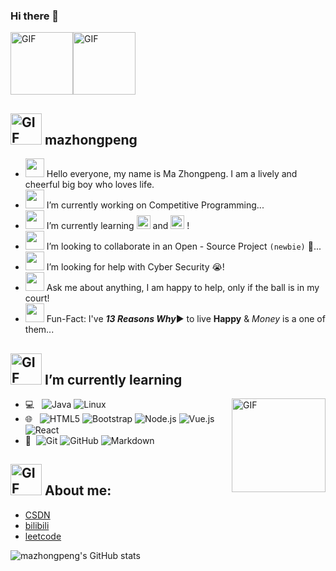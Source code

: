 ### Hi there 👋
<img align="center" alt="GIF" height ="100"  src= "https://walfiegif.files.wordpress.com/2023/07/out-transparent-21.gif?w=560&h=261&crop=1" /><img align="center" alt="GIF" height ="100"  src= "https://walfiegif.files.wordpress.com/2023/07/out-transparent-47.gif?w=560&h=148&crop=1" />

## <img height ="50" alt="GIF" src= "https://walfiegif.files.wordpress.com/2023/06/out-transparent-3.gif?w=560&h=560&crop=1" /> mazhongpeng

- <img src="https://media.giphy.com/media/j1sGG7gbue5o2gS31X/giphy.gif" width="30px">&nbsp;Hello everyone, my name is Ma Zhongpeng. I am a lively and cheerful big boy who loves life.
- <img src="https://media.giphy.com/media/7TcdtHOCxo3meUvPgj/giphy.gif" width="30px">&nbsp;I’m currently working on Competitive Programming...
- <img src="https://media.giphy.com/media/gicLJtvYJlEh0LSdCl/giphy.gif" width="30px">&nbsp;I’m currently learning <img alt="Python3" width="22px" src="https://cdn.jsdelivr.net/npm/simple-icons@v3/icons/python.svg" /> and <img alt="Python3" width="22px" src="https://cdn.jsdelivr.net/npm/simple-icons@v3/icons/cplusplus.svg" />&nbsp;! 
- <img src="https://media.giphy.com/media/mG7xN3NU7WeUUGiKjM/giphy.gif" width="30px">&nbsp;I’m looking to collaborate in an Open - Source Project `(newbie)` 🤝...
- <img src="https://media.giphy.com/media/1AgViXhq0ZzOZyYfHV/giphy.gif" width="30px">&nbsp;I’m looking for help with Cyber Security 😭!
- <img src="https://media.giphy.com/media/lleGybkEAdmbVE8cKt/giphy.gif" width="30px">&nbsp;Ask me about anything, I am happy to help, only if the ball is in my court!
- <img src="https://media.giphy.com/media/1Bek3O06EXr6YaBcLy/giphy.gif" width="30px">&nbsp;Fun-Fact: I've ***13 Reasons Why***▶️&nbsp;to live **Happy** & *Money* is a one of them...


## <img height ="50" alt="GIF" src= "https://walfiegif.files.wordpress.com/2023/07/out-transparent-40.gif?w=560&h=591&crop=1" /> I’m currently learning        

- 💻 &#160; ![Java](https://img.shields.io/badge/-Java-333333?style=flat&logo=Java&logoColor=007396)
  ![Linux](https://img.shields.io/badge/-Linux-333333?style=flat&logo=Linux&logoColor=FCC624)
  <img align="right" alt="GIF" height ="150"  src= "https://walfiegif.files.wordpress.com/2023/07/out-transparent-132.gif?w=560&h=560&crop=1" />
- 🌐 &#160; ![HTML5](https://img.shields.io/badge/-HTML5-333333?style=flat&logo=HTML5)
  ![Bootstrap](https://img.shields.io/badge/-Bootstrap-333333?style=flat&logo=bootstrap&logoColor=563D7C)
  ![Node.js](https://img.shields.io/badge/-Node.js-333333?style=flat&logo=node.js)
  ![Vue.js](https://img.shields.io/badge/-VueJS-333333?style=flat&logo=Vue.js)
  ![React](https://img.shields.io/badge/-React-333333?style=flat&logo=React)
- 🔧 &#160;![Git](https://img.shields.io/badge/-Git-333333?style=flat&logo=git)
  ![GitHub](https://img.shields.io/badge/-GitHub-333333?style=flat&logo=github)
  ![Markdown](https://img.shields.io/badge/-Markdown-333333?style=flat&logo=markdown)

## <img height ="50" alt="GIF" src= "https://walfiegif.files.wordpress.com/2024/01/out-transparent-7.gif?w=560&h=560&crop=1" /> About me:
- [CSDN](https://blog.csdn.net/aDiaoYa_?type=blog)
- [bilibili](https://space.bilibili.com/652312752?spm_id_from=333.1007.0.0)
- [leetcode](https://leetcode.cn/u/tender-keldyshj60/)

![mazhongpeng's GitHub stats](https://github-readme-stats.vercel.app/api?username=mazhongpeng&show_icons=true&theme=dracula)
